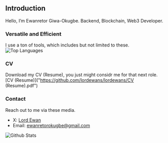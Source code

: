 ## Introduction

Hello, I’m Ewanretor Giwa-Okugbe. Backend, Blockchain, Web3 Developer.

### Versatile and Efficient
I use a ton of tools, which includes but not limited to these.
![Top Languages](https://github-readme-stats.vercel.app/api/top-langs?username=LordEwans&show_icons=true&locale=en&layout=donut&theme=transparent)

### CV
Download my CV (Resume), you just might considr me for that next role.
[CV (Resume)]("https://github.com/lordewans/lordewans/CV (Resume).pdf")

### Contact
Reach out to me via these media.
- X: [Lord Ewan](https://twitter.com/ewanretorokugbe)
- Email: [ewanretorokugbe@gmail.com](mailto:ewanretorokugbe@gmail.com)

![Github Stats](https://github-readme-stats.vercel.app/api?username=LordEwans&show_icons=true&theme=transparent)
<!---
LordEwans/LordEwans is a ✨ special ✨ repository because its `README.md` (this file) appears on your GitHub profile.
You can click the Preview link to take a look at your changes.
--->
